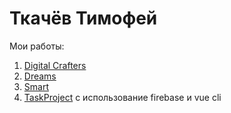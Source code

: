 # Ткачёв Тимофей
Мои работы:
1. [Digital Crafters](https://timofey-tk.github.io/Digital%20Crafters/)
2. [Dreams](https://timofey-tk.github.io/Dreams/)
3. [Smart](https://timofey-tk.github.io/Smart/)
4. [TaskProject](https://timofey-TK.github.io/Tasksproject/
) с использование firebase и vue cli

